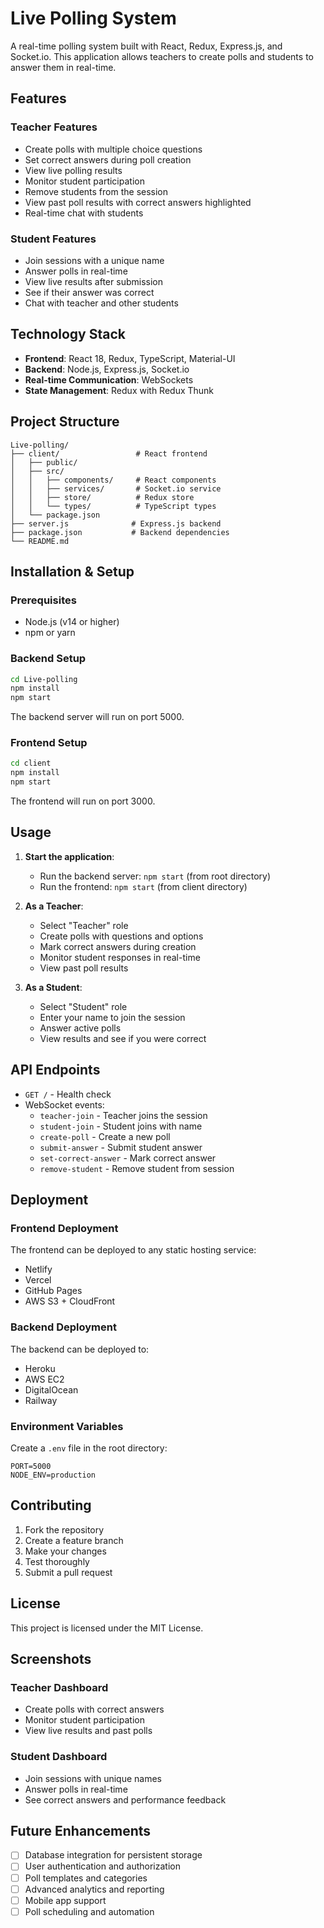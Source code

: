 # Live Polling System

A real-time polling system built with React, Redux, Express.js, and Socket.io. This application allows teachers to create polls and students to answer them in real-time.

## Features

### Teacher Features
- Create polls with multiple choice questions
- Set correct answers during poll creation
- View live polling results
- Monitor student participation
- Remove students from the session
- View past poll results with correct answers highlighted
- Real-time chat with students

### Student Features
- Join sessions with a unique name
- Answer polls in real-time
- View live results after submission
- See if their answer was correct
- Chat with teacher and other students

## Technology Stack

- **Frontend**: React 18, Redux, TypeScript, Material-UI
- **Backend**: Node.js, Express.js, Socket.io
- **Real-time Communication**: WebSockets
- **State Management**: Redux with Redux Thunk

## Project Structure

```
Live-polling/
├── client/                 # React frontend
│   ├── public/
│   ├── src/
│   │   ├── components/     # React components
│   │   ├── services/       # Socket.io service
│   │   ├── store/          # Redux store
│   │   └── types/          # TypeScript types
│   └── package.json
├── server.js              # Express.js backend
├── package.json           # Backend dependencies
└── README.md
```

## Installation & Setup

### Prerequisites
- Node.js (v14 or higher)
- npm or yarn

### Backend Setup
```bash
cd Live-polling
npm install
npm start
```
The backend server will run on port 5000.

### Frontend Setup
```bash
cd client
npm install
npm start
```
The frontend will run on port 3000.

## Usage

1. **Start the application**:
   - Run the backend server: `npm start` (from root directory)
   - Run the frontend: `npm start` (from client directory)

2. **As a Teacher**:
   - Select "Teacher" role
   - Create polls with questions and options
   - Mark correct answers during creation
   - Monitor student responses in real-time
   - View past poll results

3. **As a Student**:
   - Select "Student" role
   - Enter your name to join the session
   - Answer active polls
   - View results and see if you were correct

## API Endpoints

- `GET /` - Health check
- WebSocket events:
  - `teacher-join` - Teacher joins the session
  - `student-join` - Student joins with name
  - `create-poll` - Create a new poll
  - `submit-answer` - Submit student answer
  - `set-correct-answer` - Mark correct answer
  - `remove-student` - Remove student from session

## Deployment

### Frontend Deployment
The frontend can be deployed to any static hosting service:
- Netlify
- Vercel
- GitHub Pages
- AWS S3 + CloudFront

### Backend Deployment
The backend can be deployed to:
- Heroku
- AWS EC2
- DigitalOcean
- Railway

### Environment Variables
Create a `.env` file in the root directory:
```
PORT=5000
NODE_ENV=production
```

## Contributing

1. Fork the repository
2. Create a feature branch
3. Make your changes
4. Test thoroughly
5. Submit a pull request

## License

This project is licensed under the MIT License.

## Screenshots

### Teacher Dashboard
- Create polls with correct answers
- Monitor student participation
- View live results and past polls

### Student Dashboard
- Join sessions with unique names
- Answer polls in real-time
- See correct answers and performance feedback

## Future Enhancements

- [ ] Database integration for persistent storage
- [ ] User authentication and authorization
- [ ] Poll templates and categories
- [ ] Advanced analytics and reporting
- [ ] Mobile app support
- [ ] Poll scheduling and automation